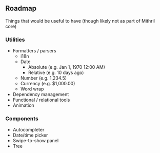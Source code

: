 ## Roadmap

Things that would be useful to have (though likely not as part of Mithril core)

### Utilities

-	Formatters / parsers
	-	i18n
	-	Date
		-	Absolute (e.g. Jan 1, 1970 12:00 AM)
		-	Relative (e.g. 10 days ago)
	-	Number (e.g. 1,234.5)
	-	Currency (e.g. $1,000.00)
	-	Word wrap
-	Dependency management
-	Functional / relational tools
-	Animation

### Components

-	Autocompleter
-	Date/time picker
-	Swipe-to-show panel
-	Tree